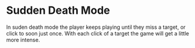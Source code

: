 # Sudden Death Mode

In suden death mode the player keeps playing until they miss a target, or click to soon just once. With each click of a target the game will get a little more intense.